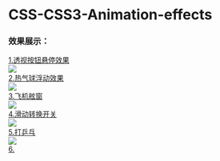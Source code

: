 # CSS-CSS3-Animation-effects
### 效果展示：  
[1.透视按钮悬停效果](https://github.com/SUNNERCMS/CSS-CSS3-Animation-effects/tree/master/1.Perspective%20button%20hover%20effect)  
![](https://github.com/SUNNERCMS/CSS-CSS3-Animation-effects/blob/master/animation-gif/1.%E9%80%8F%E8%A7%86%E6%8C%89%E9%92%AE%E6%82%AC%E5%81%9C%E6%95%88%E6%9E%9C.gif)   
[2.热气球浮动效果](https://github.com/SUNNERCMS/CSS-CSS3-Animation-effects/blob/master/2.hot-air%20balloon/hot-air%20balloon.md)  
![](https://github.com/SUNNERCMS/CSS-CSS3-Animation-effects/blob/master/animation-gif/2%E7%83%AD%E6%B0%94%E7%90%83.gif)  
[3.飞机舷窗](https://github.com/SUNNERCMS/CSS-CSS3-Animation-effects/blob/master/3.Airplane%20window%20toggle/readme.md)  
![](https://github.com/SUNNERCMS/CSS-CSS3-Animation-effects/blob/master/animation-gif/3.airplane%20window%20toggle.gif)  
[4.滑动转换开关](https://github.com/SUNNERCMS/CSS-CSS3-Animation-effects/tree/master/4.Sleek%20sliding%20toggle%20checkbox)  
![](https://github.com/SUNNERCMS/CSS-CSS3-Animation-effects/blob/master/animation-gif/4.%E6%BB%91%E5%8A%A8%E5%88%87%E6%8D%A2%E5%BC%80%E5%85%B3.gif)  
[5.打乒乓](https://github.com/SUNNERCMS/CSS-CSS3-Animation-effects/tree/master/5.PingPong%20animation)  
![](https://github.com/SUNNERCMS/CSS-CSS3-Animation-effects/blob/master/animation-gif/5.%E4%B9%92%E4%B9%93.gif)  
[6.]()


